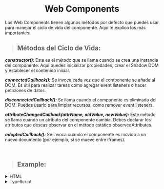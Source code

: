 <br>

# <div align="center">Web Components</div>

Los Web Components tienen algunos métodos por defecto que puedes usar para manejar el ciclo de vida del componente. Aquí te explico los más importantes:

> ## Métodos del Ciclo de Vida:

**_constructor():_** Este es el método que se llama cuando se crea una instancia del componente. Aquí puedes inicializar propiedades, crear el Shadow DOM y establecer el contenido inicial.

**_connectedCallback():_** Se invoca cada vez que el componente se añade al DOM. Es útil para realizar tareas como agregar event listeners o hacer peticiones de datos.

**_disconnectedCallback():_** Se llama cuando el componente es eliminado del DOM. Puedes usarlo para limpiar recursos, como remover event listeners.

**_attributeChangedCallback(attrName, oldValue, newValue):_** Este método se llama cuando un atributo del componente cambia. Debes declarar los atributos que deseas observar en el método estático observedAttributes.

**_adoptedCallback():_** Se invoca cuando el componente es movido a un nuevo documento (por ejemplo, si se mueve entre iframes).

<br>

> ## Example:

<details>
  <summary>HTML</summary>

```html
<!-- We can add custom attributes -->
<tiktok-video
  tabindex="0"
  role="button"
  data-title="{title}"
  class="rounded-2xl size-full"
  aria-label="Reproducir video"
  videoid="{videoId}"
  thumbnailurl="{thumbnailUrl}"
>
  <div
    class="p-4 pl-[18px] bg-white rounded-full absolute bottom-6 right-6 hover:scale-110 transition-transform duration-300"
    id="Id${videoId}"
    title="{title}"
  >
    <Icon
      name="play"
      class="text-primary"
    />
  </div>
</tiktok-video>
```

</details>

<details>
  <summary>TypeScript</summary>

```ts
class TiktokVideo extends HTMLElement {
  videoId!: string

  connectedCallback() {
    // We'll get custom attributes
    this.videoId = this.getAttribute('videoid')!
    const thumbnailUrl = this.getAttribute('thumbnailurl')

    this.style.backgroundImage = `url(${thumbnailUrl})`

    this.addEventListener('click', this.activateVideo)
    this.addEventListener('keydown', this.handleKeyPress)
  }

  activateVideo() {
    this.style.backgroundImage = 'unset'

    this.querySelector(`#Id${this.videoId}`)?.remove()

    const iframeEl = this.createIframe()
    this.append(iframeEl)
    iframeEl.focus()

    this.unMutePlayerByDefault()
  }

  handleKeyPress(event: KeyboardEvent) {
    if (event.code === 'Enter' || event.code === 'Space') {
      this.activateVideo()
    }
  }

  createIframe() {
    const iframeEl = document.createElement('iframe')
    iframeEl.width = '320'
    iframeEl.height = '570'
    iframeEl.classList.add('rounded-2xl', 'w-full', 'h-full', 'snap-center')
    iframeEl.title = this.getAttribute('data-title')!
    iframeEl.allow = 'accelerometer; autoplay; encrypted-media; gyroscope; picture-in-picture; transparency'
    iframeEl.allowFullscreen = true
    iframeEl.src = `https://www.tiktok.com/player/v1/${this.videoId}?autoplay=1`

    return iframeEl
  }

  unMutePlayerByDefault() {
    const messageHandler = (event: MessageEvent) => {
      if (event.origin === 'https://www.tiktok.com' && event.data.type === 'onPlayerReady') {
        this.querySelector('iframe')!.contentWindow!.postMessage({ type: 'unMute', 'x-tiktok-player': true }, '*')

        window.removeEventListener('message', messageHandler)
      }
    }

    window.addEventListener('message', messageHandler)
  }
}

customElements.define('tiktok-video', TiktokVideo)
```

</details>
